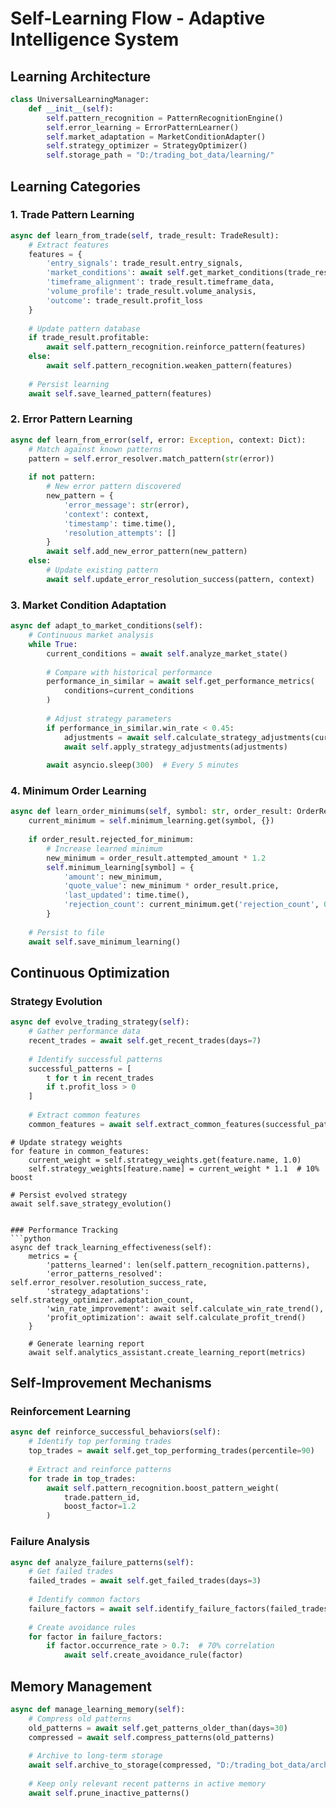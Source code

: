 # Self-Learning Flow - Adaptive Intelligence System

<!-- CLAUDE-note-learning: Continuous learning from every trade, error, and market condition -->
<!-- CLAUDE-note-storage: Learning data persisted to D:/trading_bot_data/learning/ -->

## Learning Architecture

```python
class UniversalLearningManager:
    def __init__(self):
        self.pattern_recognition = PatternRecognitionEngine()
        self.error_learning = ErrorPatternLearner()
        self.market_adaptation = MarketConditionAdapter()
        self.strategy_optimizer = StrategyOptimizer()
        self.storage_path = "D:/trading_bot_data/learning/"
```

## Learning Categories

### 1. Trade Pattern Learning
```python
async def learn_from_trade(self, trade_result: TradeResult):
    # Extract features
    features = {
        'entry_signals': trade_result.entry_signals,
        'market_conditions': await self.get_market_conditions(trade_result.timestamp),
        'timeframe_alignment': trade_result.timeframe_data,
        'volume_profile': trade_result.volume_analysis,
        'outcome': trade_result.profit_loss
    }
    
    # Update pattern database
    if trade_result.profitable:
        await self.pattern_recognition.reinforce_pattern(features)
    else:
        await self.pattern_recognition.weaken_pattern(features)
    
    # Persist learning
    await self.save_learned_pattern(features)
```

### 2. Error Pattern Learning
```python
async def learn_from_error(self, error: Exception, context: Dict):
    # Match against known patterns
    pattern = self.error_resolver.match_pattern(str(error))
    
    if not pattern:
        # New error pattern discovered
        new_pattern = {
            'error_message': str(error),
            'context': context,
            'timestamp': time.time(),
            'resolution_attempts': []
        }
        await self.add_new_error_pattern(new_pattern)
    else:
        # Update existing pattern
        await self.update_error_resolution_success(pattern, context)
```
### 3. Market Condition Adaptation
```python
async def adapt_to_market_conditions(self):
    # Continuous market analysis
    while True:
        current_conditions = await self.analyze_market_state()
        
        # Compare with historical performance
        performance_in_similar = await self.get_performance_metrics(
            conditions=current_conditions
        )
        
        # Adjust strategy parameters
        if performance_in_similar.win_rate < 0.45:
            adjustments = await self.calculate_strategy_adjustments(current_conditions)
            await self.apply_strategy_adjustments(adjustments)
        
        await asyncio.sleep(300)  # Every 5 minutes
```

### 4. Minimum Order Learning
```python
async def learn_order_minimums(self, symbol: str, order_result: OrderResult):
    current_minimum = self.minimum_learning.get(symbol, {})
    
    if order_result.rejected_for_minimum:
        # Increase learned minimum
        new_minimum = order_result.attempted_amount * 1.2
        self.minimum_learning[symbol] = {
            'amount': new_minimum,
            'quote_value': new_minimum * order_result.price,
            'last_updated': time.time(),
            'rejection_count': current_minimum.get('rejection_count', 0) + 1
        }
    
    # Persist to file
    await self.save_minimum_learning()
```

## Continuous Optimization

### Strategy Evolution
```python
async def evolve_trading_strategy(self):
    # Gather performance data
    recent_trades = await self.get_recent_trades(days=7)
    
    # Identify successful patterns
    successful_patterns = [
        t for t in recent_trades 
        if t.profit_loss > 0
    ]
    
    # Extract common features
    common_features = await self.extract_common_features(successful_patterns)
```    
    # Update strategy weights
    for feature in common_features:
        current_weight = self.strategy_weights.get(feature.name, 1.0)
        self.strategy_weights[feature.name] = current_weight * 1.1  # 10% boost
    
    # Persist evolved strategy
    await self.save_strategy_evolution()
```

### Performance Tracking
```python
async def track_learning_effectiveness(self):
    metrics = {
        'patterns_learned': len(self.pattern_recognition.patterns),
        'error_patterns_resolved': self.error_resolver.resolution_success_rate,
        'strategy_adaptations': self.strategy_optimizer.adaptation_count,
        'win_rate_improvement': await self.calculate_win_rate_trend(),
        'profit_optimization': await self.calculate_profit_trend()
    }
    
    # Generate learning report
    await self.analytics_assistant.create_learning_report(metrics)
```

## Self-Improvement Mechanisms

### Reinforcement Learning
```python
async def reinforce_successful_behaviors(self):
    # Identify top performing trades
    top_trades = await self.get_top_performing_trades(percentile=90)
    
    # Extract and reinforce patterns
    for trade in top_trades:
        await self.pattern_recognition.boost_pattern_weight(
            trade.pattern_id,
            boost_factor=1.2
        )
```

### Failure Analysis
```python
async def analyze_failure_patterns(self):
    # Get failed trades
    failed_trades = await self.get_failed_trades(days=3)
    
    # Identify common factors
    failure_factors = await self.identify_failure_factors(failed_trades)
    
    # Create avoidance rules
    for factor in failure_factors:
        if factor.occurrence_rate > 0.7:  # 70% correlation
            await self.create_avoidance_rule(factor)
```
## Memory Management
```python
async def manage_learning_memory(self):
    # Compress old patterns
    old_patterns = await self.get_patterns_older_than(days=30)
    compressed = await self.compress_patterns(old_patterns)
    
    # Archive to long-term storage
    await self.archive_to_storage(compressed, "D:/trading_bot_data/archive/")
    
    # Keep only relevant recent patterns in active memory
    await self.prune_inactive_patterns()
```